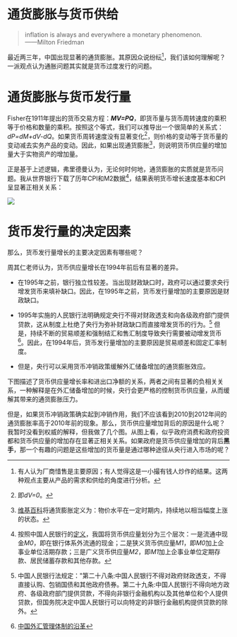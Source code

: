 # 通货膨胀与货币供给

> inflation is always and everywhere a monetary phenomenon.  
                                          ——Milton Friedman

最近两三年，中国出现显著的通货膨胀。其原因众说纷纭[^1]，我们该如何理解呢？一派观点认为通胀问题其实就是货币过度发行的问题。

# 通货膨胀与货币发行量

Fisher在1911年提出的货币交易方程：***MV=PQ***，即货币量与货币周转速度的乘积等于价格和数量的乘积。按照这个等式，我们可以推导出一个很简单的关系式：*dP=dM+dV-dQ*。如果货币周转速度没有显著变化[^2]，则价格的变动等于货币量的变动减去实务产品的变动。因此，如果出现通货膨胀[^3]，则说明货币供应量的增加量大于实物资产的增加量。

正是基于上述逻辑，弗里德曼认为，无论何时何地，通货膨胀的实质就是货币问题。我从世界银行下载了历年CPI和M2数据[^4]，结果表明货币增长速度基本和CPI呈显著正相关关系：

![](http://media.tumblr.com/tumblr_m5rd4abSpE1rnmthu.png)

# 货币发行量的决定因素

那么，货币发行量增长的主要决定因素有哪些呢？

周其仁老师认为，货币供应量增长在1994年前后有显著的差异。

- 在1995年之前，银行独立性较差。当出现财政缺口时，政府可以通过要求央行增发货币来填补缺口。因此，在1995年之前，货币发行量增加的主要原因是财政缺口。

- 1995年实施的人民银行法明确规定央行不得对财政透支和向各级政府部门提供贷款，这从制度上杜绝了央行为弥补财政缺口而直接增发货币的行为。[^5] 但是，持续不断的贸易顺差和强制结汇和售汇制度导致央行需要被动增发货币[^6]。因此，在1994年后，货币发行量增加的主要原因是贸易顺差和固定汇率制度。

- 但是，央行可以采用货币冲销政策缓解外汇储备增加的通货膨胀效应。

下图描述了货币供应量增长率和进出口净额的关系，两者之间有显著的负相关关系，一种解释是在外汇储备增加的时候，央行会更严格的控制货币供应量，从而缓解其带来的通货膨胀压力。

但是，如果货币冲销政策确实起到冲销作用，我们不应该看到2010到2012年间的通货膨胀率高于2010年前的现象。那么，货币供应量增加背后的原因是什么呢？我暂时没看到权威的解释，但我做了几个图。从图上看，似乎政府消费和政府投资都和货币供应量的增加存在显著正相关关系。如果政府是货币供应量增加的背后**黑手**，那一个有趣的问题是这些增加的货币量是通过哪种途径从央行进入市场的呢？


[^1]: 有人认为厂商惜售是主要原因；有人觉得这是一小撮有钱人炒作的结果。这两种观点主要从产品的需求和供给的角度进行分析。

[^2]: 即*dV=0*。

[^3]: [维基百科](http://zh.wikipedia.org/zh/%E9%80%9A%E8%B4%A7%E8%86%A8%E8%83%80)将通货膨胀定义为：物价水平在一定时期内，持续地以相当幅度上涨的状态。

[^4]: 按照中国人民银行的[定义](http://app.finance.ifeng.com/data/mac/month_idx.php?type=015)，我国将货币供应量划分为三个层次：一是流通中现金*M0*，即在银行体系外流通的现金；二是狭义货币供应量*M1*，即*M0*加上企事业单位活期存款；三是广义货币供应量*M2*，即*M1*加上企事业单位定期存款、居民储蓄存款和其他存款。

[^5]: 中国人民银行法规定："第二十八条:中国人民银行不得对政府财政透支，不得直接认购、包销国债和其他政府债券。第二十九条:中国人民银行不得向地方政府、各级政府部门提供贷款，不得向非银行金融机构以及其他单位和个人提供贷款，但国务院决定中国人民银行可以向特定的非银行金融机构提供贷款的除外。

[^6]: [中国外汇管理体制的沿革](http://finance.sina.com.cn/roll/20040316/1206673159.shtml)
